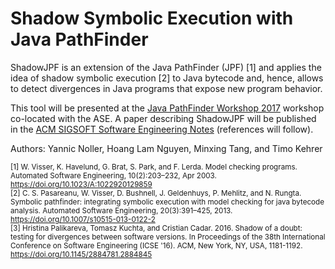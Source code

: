 # Shadow Symbolic Execution with Java PathFinder

ShadowJPF is an extension of the Java PathFinder (JPF) [1] and applies the idea of shadow symbolic execution [2] to Java bytecode and, hence, allows to detect divergences in Java programs that expose new program behavior.

This tool will be presented at the [Java PathFinder Workshop 2017](https://jpf.byu.edu/jpf-workshop-2017/) workshop co-located with the ASE. A paper describing ShadowJPF will be published in the [ACM SIGSOFT Software Engineering Notes](https://www.sigsoft.org/SEN/) (references will follow).

Authors:
Yannic Noller, Hoang Lam Nguyen, Minxing Tang, and Timo Kehrer

<sub> [1] W. Visser, K. Havelund, G. Brat, S. Park, and F. Lerda. Model checking programs. Automated Software Engineering, 10(2):203–232, Apr 2003. https://doi.org/10.1023/A:1022920129859 </sub>
<br>
<sub> [2] C. S. Pasareanu, W. Visser, D. Bushnell, J. Geldenhuys, P. Mehlitz, and N. Rungta. Symbolic pathfinder: integrating symbolic execution with model checking for java bytecode analysis. Automated Software Engineering, 20(3):391–425, 2013. https://doi.org/10.1007/s10515-013-0122-2 </sub>
<br>
<sub> [3] Hristina Palikareva, Tomasz Kuchta, and Cristian Cadar. 2016. Shadow of a doubt: testing for divergences between software versions. In Proceedings of the 38th International Conference on Software Engineering (ICSE '16). ACM, New York, NY, USA, 1181-1192. https://doi.org/10.1145/2884781.2884845 </sub>
